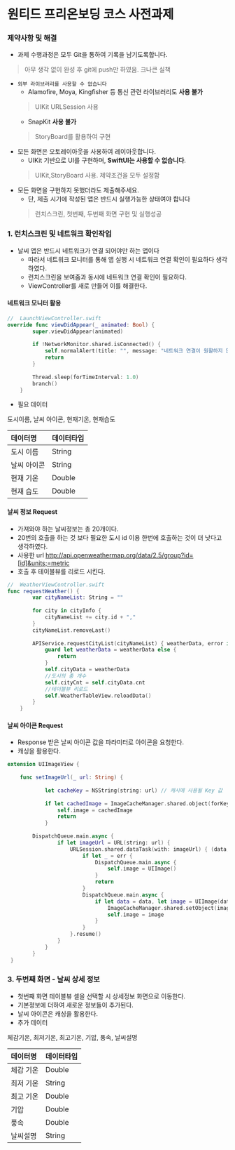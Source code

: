 # 원티드 프리온보딩 코스 사전과제

### 제약사항 및 해결

- 과제 수행과정은 모두 Git을 통하여 기록을 남기도록합니다.
> 아무 생각 없이 완성 후 git에 push만 하였음. 크나큰 실책
- `외부 라이브러리를 사용할 수 없습니다`
    - Alamofire, Moya, Kingfisher 등 통신 관련 라이브러리도 **사용 불가**
    > UIKit URLSession 사용
    - SnapKit **사용 불가**
    > StoryBoard를 활용하여 구현
- 모든 화면은 오토레이아웃을 사용하여 레이아웃합니다.
    - UIKit 기반으로 UI를 구현하며, **SwiftUI는 사용할 수 없습니다**.
    > UIKit,StoryBoard 사용. 제약조건을 모두 설정함
- 모든 화면을 구현하지 못했더라도 제출해주세요.
    - 단, 제출 시기에 작성된 앱은 반드시 실행가능한 상태여야 합니다
    > 런치스크린, 첫번째, 두번째 화면 구현 및 실행성공




### 1. 런치스크린 및 네트워크 확인작업

- 날씨 앱은 반드시 네트워크가 연결 되어야만 하는 앱이다
  - 따라서 네트워크 모니터를 통해 앱 실행 시 네트워크 연결 확인이 필요하다 생각하였다.<br/>
  - 런치스크린을 보여줌과 동시에 네트워크 연결 확인이 필요하다.<br/>
  - ViewController를 새로 만들어 이를 해결한다.

#### 네트워크 모니터 활용
```swift
//  LaunchViewController.swift
override func viewDidAppear(_ animated: Bool) {
        super.viewDidAppear(animated)
        
        if !NetworkMonitor.shared.isConnected() {
            self.normalAlert(title: "", message: "네트워크 연결이 원활하지 않습니다\n연결상태를 확인 후 다시 시도해 주세요!")
            return
        }
        
        Thread.sleep(forTimeInterval: 1.0)
        branch()
    }
```
- 필요 데이터

도시이름, 날씨 아이콘, 현재기온, 현재습도

|데이터명|데이터타입|
|:---|:---|
|도시 이름|String|
|날씨 아이콘	|String|
|현재 기온	|Double|
|현재 습도	|Double|

#### 날씨 정보 Request

- 가져와야 하는 날씨정보는 총 20개이다.
- 20번의 호출을 하는 것 보다 필요한 도시 id 이용 한번에 호출하는 것이 더 낫다고 생각하였다.
- 사용한 url http://api.openweathermap.org/data/2.5/group?id=[id]&units;=metric
- 호출 후 테이블뷰를 리로드 시킨다.

```swift
//  WeatherViewController.swift
func requestWeather() {
        var cityNameList: String = ""
        
        for city in cityInfo {
            cityNameList += city.id + ","
        }
        cityNameList.removeLast()
        
        APIService.requestCityList(cityNameList) { weatherData, error in
            guard let weatherData = weatherData else {
                return
            }
            self.cityData = weatherData
            //도시의 총 개수
            self.cityCnt = self.cityData.cnt
            //테이블뷰 리로드
            self.WeatherTableView.reloadData()
        }
    }
```

#### 날씨 아이콘 Request

- Response 받은 날씨 아이콘 값을 파라미터로 아이콘을 요청한다.
- 캐싱을 활용한다.

```swift
extension UIImageView {
    
    func setImageUrl(_ url: String) {
            
            let cacheKey = NSString(string: url) // 캐시에 사용될 Key 값
            
            if let cachedImage = ImageCacheManager.shared.object(forKey: cacheKey) { // 해당 Key 에 캐시이미지가 저장되어 있으면 이미지를 사용
                self.image = cachedImage
                return
            }
            
        DispatchQueue.main.async {
                if let imageUrl = URL(string: url) {
                    URLSession.shared.dataTask(with: imageUrl) { (data, res, err) in
                        if let _ = err {
                            DispatchQueue.main.async {
                                self.image = UIImage()
                            }
                            return
                        }
                        DispatchQueue.main.async {
                            if let data = data, let image = UIImage(data: data) {
                                ImageCacheManager.shared.setObject(image, forKey: cacheKey) // 다운로드된 이미지를 캐시에 저장
                                self.image = image
                            }
                        }
                    }.resume()
                }
            }
        }
 }
 ```
 
 ### 3. 두번째 화면 - 날씨 상세 정보
 
 - 첫번째 화면 테이블뷰 셀을 선택할 시 상세정보 화면으로 이동한다.
 - 기본정보에 더하여 새로운 정보들이 추가된다.
 - 날씨 아이콘은 캐싱을 활용한다.
 - 추가 데이터
 
 체감기온, 최저기온, 최고기온, 기압, 풍속, 날씨설명

|데이터명|데이터타입|
|:---|:---|
|체감 기온|Double|
|최저 기온	|String|
|최고 기온	|Double|
|기압	|Double|
|풍속	|Double|
|날씨설명	|String|

 
